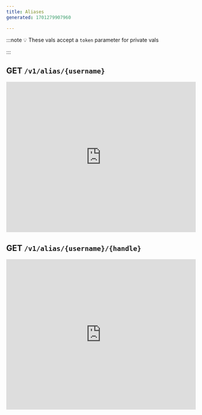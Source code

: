 ```yaml
---
title: Aliases
generated: 1701279907960

---
```


:::note
💡 These vals accept a `token` parameter for private vals

:::

## GET `/v1/alias/{username}`

<div class="not-content">
  <iframe src="https://www.val.town/embed/neverstew.aliasExample" width="100%" frameborder="no" style="height: 400px;">
    &#x20;
  </iframe>
</div>

## GET `/v1/alias/{username}/{handle}`

<div class="not-content">
  <iframe src="https://www.val.town/embed/neverstew.aliasValExample" width="100%" frameborder="no" style="height: 400px;">
    &#x20;
  </iframe>
</div>
